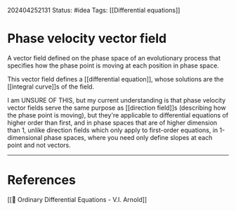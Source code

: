 202404252131
Status: #idea
Tags: [[Differential equations]]

# Phase velocity vector field

A vector field defined on the phase space of an evolutionary process that specifies how the phase point is moving at each position in phase space.

This vector field defines a [[differential equation]], whose solutions are the [[integral curve]]s of the field.

I am UNSURE OF THIS, but my current understanding is that phase velocity vector fields serve the same purpose as [[direction field]]s (describing how the phase point is moving), but they're applicable to differential equations of higher order than first, and in phase spaces that are of higher dimension than 1, unlike direction fields which only apply to first-order equations, in 1-dimensional phase spaces, where you need only define slopes at each point and not vectors.

___
# References
[[📕 Ordinary Differential Equations - V.I. Arnold]]